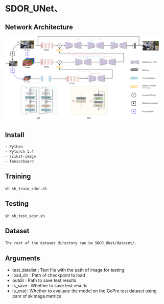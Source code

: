 # SDOR_UNet、

## Network Architecture
<img src="SDOR_UNet.jpg">

## Install
```
- Python
- Pytorch 1.4
- scikit-image
- Tensorboard
```
## Training

```sh sh_train_sdor.sh ```

## Testing
```sh sh_test_sdor.sh```

## Dataset

```The root of the dataset directory can be SDOR_UNet/dataset/.```

## Arguments
- test_datalist : Text file with the path of image for testing
- load_dir : Path of checkpoint to load
- outdir : Path to save test results
- is_save : Whether to save test results
- is_eval : Whether to evaluate the model on the GoPro test dataset using psnr of skimage.metrics


